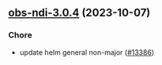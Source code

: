 

## [obs-ndi-3.0.4](https://github.com/truecharts/charts/compare/obs-ndi-3.0.3...obs-ndi-3.0.4) (2023-10-07)

### Chore

- update helm general non-major ([#13386](https://github.com/truecharts/charts/issues/13386))
  
  